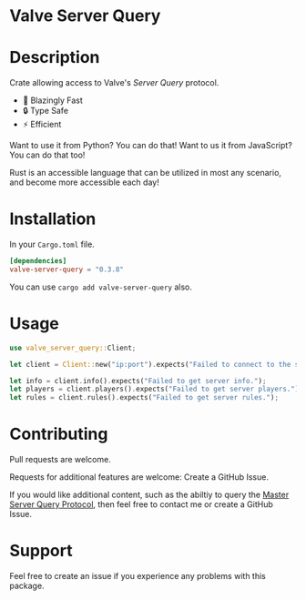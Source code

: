 # Valve Server Query

# Description

Crate allowing access to Valve's _Server Query_ protocol.

- :rocket: Blazingly Fast
- :lock: Type Safe
- :zap: Efficient

Want to use it from Python? You can do that!
Want to us it from JavaScript? You can do that too!

Rust is an accessible language that can be utilized in most any scenario, and become more accessible each day!

# Installation

In your `Cargo.toml` file.

```toml
[dependencies]
valve-server-query = "0.3.8"
```

You can use `cargo add valve-server-query` also.

# Usage

```rust
use valve_server_query::Client;

let client = Client::new("ip:port").expects("Failed to connect to the server.");

let info = client.info().expects("Failed to get server info.");
let players = client.players().expects("Failed to get server players.");
let rules = client.rules().expects("Failed to get server rules.");
```

# Contributing

Pull requests are welcome.

Requests for additional features are welcome: Create a GitHub Issue.

If you would like additional content, such as the abiltiy to query the [Master Server Query Protocol](https://developer.valvesoftware.com/wiki/Master_Server_Query_Protocol), then feel free to contact me or create a GitHub Issue.

# Support

Feel free to create an issue if you experience any problems with this package.
